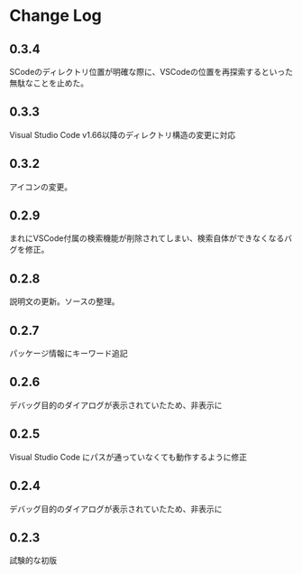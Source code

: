 # Change Log

## 0.3.4

SCodeのディレクトリ位置が明確な際に、VSCodeの位置を再探索するといった無駄なことを止めた。

## 0.3.3

Visual Studio Code v1.66以降のディレクトリ構造の変更に対応

## 0.3.2

アイコンの変更。

## 0.2.9

まれにVSCode付属の検索機能が削除されてしまい、検索自体ができなくなるバグを修正。

## 0.2.8

説明文の更新。ソースの整理。

## 0.2.7

パッケージ情報にキーワード追記

## 0.2.6

デバッグ目的のダイアログが表示されていたため、非表示に

## 0.2.5

Visual Studio Code にパスが通っていなくても動作するように修正

## 0.2.4

デバッグ目的のダイアログが表示されていたため、非表示に

## 0.2.3

試験的な初版